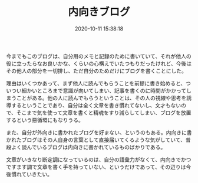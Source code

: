 ﻿---
title: 内向きブログ
date: 2020-10-11 15:38:18
post_id: l28ecu
categories:
  - 雑記
tags:
---

今までもこのブログは、自分用のメモと記録のために書いていて、それが他人の役に立ったらなお良いかな、くらいの心構えでいたつもりだったけれど、今後はその他人の部分を一切排し、ただ自分のためだけにブログを書くことにした。

<!-- more -->

理由はいくつかあって、まず他人に読んでもらうことを前提に書き始めると、ついつい細かいところまで意識が向いてしまい、記事を書くのに時間がかかってしまうことがある。他の人に読んでもらうということは、その人の視線や思考を誘導するということであり、自分は全く文章を書き慣れてないし、文才もないので、そこまで気を使って文章を書くと精魂をすり減らしてしまい、ブログを放置するという悪循環にもなりうる。

また、自分が外向きに書かれたブログを好まない、というのもある。内向きに書かれたブログはその人自身の言葉として直接届いてくるような気がしていて、普段よく読んでいるブログは内向きに書かれているものばかりである。

文章がいきなり断定調になっているのは、自分の語彙力がなくて、内向きでかつですます調で文章を書く手を持っていない、というだけであって、その辺りは今後慣れていきたい。
